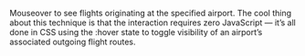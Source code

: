 Mouseover to see flights originating at the specified airport. The cool thing about this technique is that the interaction requires zero JavaScript — it’s all done in CSS using the :hover state to toggle visibility of an airport’s associated outgoing flight routes.